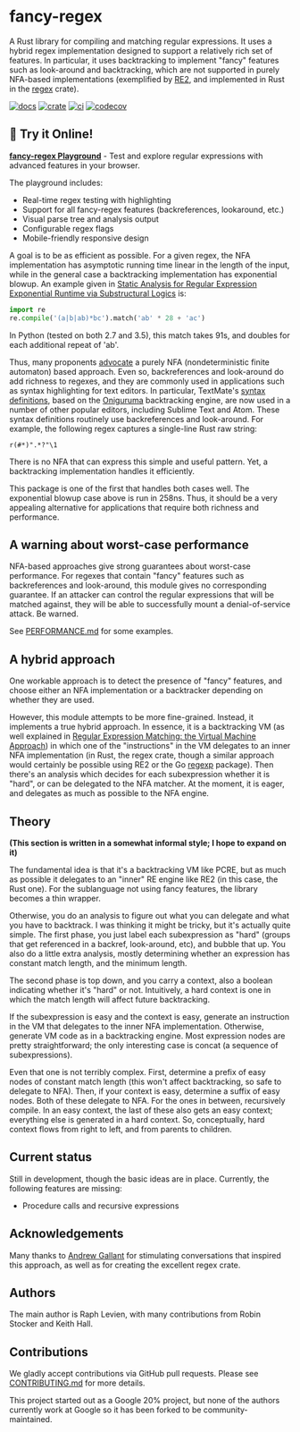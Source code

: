 # fancy-regex

A Rust library for compiling and matching regular expressions. It uses a hybrid
regex implementation designed to support a relatively rich set of features.
In particular, it uses backtracking to implement "fancy" features such as
look-around and backtracking, which are not supported in purely
NFA-based implementations (exemplified by
[RE2](https://github.com/google/re2), and implemented in Rust in the
[regex](https://crates.io/crates/regex) crate).

[![docs](https://docs.rs/fancy-regex/badge.svg)](https://docs.rs/fancy-regex)
[![crate](https://img.shields.io/crates/v/fancy-regex.svg)](https://crates.io/crates/fancy-regex)
[![ci](https://github.com/fancy-regex/fancy-regex/workflows/ci/badge.svg)](https://github.com/fancy-regex/fancy-regex/actions?query=workflow%3Aci)
[![codecov](https://codecov.io/gh/fancy-regex/fancy-regex/branch/main/graph/badge.svg)](https://codecov.io/gh/fancy-regex/fancy-regex)

## 🎯 Try it Online!

**[fancy-regex Playground](https://fancy-regex.github.io/fancy-regex/)** - Test and explore regular expressions with advanced features in your browser.

The playground includes:
- Real-time regex testing with highlighting
- Support for all fancy-regex features (backreferences, lookaround, etc.)
- Visual parse tree and analysis output
- Configurable regex flags
- Mobile-friendly responsive design

A goal is to be as efficient as possible. For a given regex, the NFA
implementation has asymptotic running time linear in the length of the
input, while in the general case a backtracking implementation has
exponential blowup. An example given in [Static Analysis for Regular
Expression Exponential Runtime via Substructural
Logics](https://arxiv.org/pdf/1405.7058.pdf) is:

```python
import re
re.compile('(a|b|ab)*bc').match('ab' * 28 + 'ac')
```

In Python (tested on both 2.7 and 3.5), this match takes 91s, and
doubles for each additional repeat of 'ab'.

Thus, many proponents
[advocate](https://swtch.com/~rsc/regexp/regexp1.html) a purely NFA
(nondeterministic finite automaton) based approach. Even so,
backreferences and look-around do add richness to regexes, and they
are commonly used in applications such as syntax highlighting for text
editors. In particular, TextMate's [syntax
definitions](https://manual.macromates.com/en/language_grammars),
based on the [Oniguruma](https://github.com/kkos/oniguruma)
backtracking engine, are now used in a number of other popular
editors, including Sublime Text and Atom. These syntax definitions
routinely use backreferences and look-around. For example, the
following regex captures a single-line Rust raw string:

```
r(#*)".*?"\1
```

There is no NFA that can express this simple and useful pattern. Yet,
a backtracking implementation handles it efficiently.

This package is one of the first that handles both cases well. The
exponential blowup case above is run in 258ns. Thus, it should be a
very appealing alternative for applications that require both richness
and performance.

## A warning about worst-case performance

NFA-based approaches give strong guarantees about worst-case
performance. For regexes that contain "fancy" features such as
backreferences and look-around, this module gives no corresponding
guarantee. If an attacker can control the regular expressions that
will be matched against, they will be able to successfully mount a
denial-of-service attack. Be warned.

See [PERFORMANCE.md](PERFORMANCE.md) for some examples.

## A hybrid approach

One workable approach is to detect the presence of "fancy" features,
and choose either an NFA implementation or a backtracker depending on
whether they are used.

However, this module attempts to be more fine-grained. Instead, it
implements a true hybrid approach. In essence, it is a backtracking VM
(as well explained in [Regular Expression Matching: the Virtual
Machine Approach](https://swtch.com/~rsc/regexp/regexp2.html)) in
which one of the "instructions" in the VM delegates to an inner NFA
implementation (in Rust, the regex crate, though a similar approach
would certainly be possible using RE2 or the Go
[regexp](https://golang.org/pkg/regexp/) package). Then there's an
analysis which decides for each subexpression whether it is "hard", or
can be delegated to the NFA matcher. At the moment, it is eager, and
delegates as much as possible to the NFA engine.

## Theory

**(This section is written in a somewhat informal style; I hope to
expand on it)**

The fundamental idea is that it's a backtracking VM like PCRE, but as
much as possible it delegates to an "inner" RE engine like RE2 (in
this case, the Rust one). For the sublanguage not using fancy
features, the library becomes a thin wrapper.

Otherwise, you do an analysis to figure out what you can delegate and
what you have to backtrack. I was thinking it might be tricky, but
it's actually quite simple. The first phase, you just label each
subexpression as "hard" (groups that get referenced in a backref,
look-around, etc), and bubble that up. You also do a little extra
analysis, mostly determining whether an expression has constant match
length, and the minimum length.

The second phase is top down, and you carry a context, also a boolean
indicating whether it's "hard" or not. Intuitively, a hard context is
one in which the match length will affect future backtracking.

If the subexpression is easy and the context is easy, generate an
instruction in the VM that delegates to the inner NFA implementation.
Otherwise, generate VM code as in a backtracking engine. Most
expression nodes are pretty straightforward; the only interesting case
is concat (a sequence of subexpressions).

Even that one is not terribly complex. First, determine a prefix of
easy nodes of constant match length (this won't affect backtracking,
so safe to delegate to NFA). Then, if your context is easy, determine
a suffix of easy nodes. Both of these delegate to NFA. For the ones in
between, recursively compile. In an easy context, the last of these
also gets an easy context; everything else is generated in a hard
context. So, conceptually, hard context flows from right to left, and
from parents to children.

## Current status

Still in development, though the basic ideas are in place. Currently,
the following features are missing:

* Procedure calls and recursive expressions

## Acknowledgements

Many thanks to [Andrew Gallant](http://blog.burntsushi.net/about/) for
stimulating conversations that inspired this approach, as well as for
creating the excellent regex crate.

## Authors

The main author is Raph Levien, with many contributions from Robin Stocker
and Keith Hall.

## Contributions

We gladly accept contributions via GitHub pull requests. Please see
[CONTRIBUTING.md](CONTRIBUTING.md) for more details.

This project started out as a Google 20% project, but none of the authors currently
work at Google so it has been forked to be community-maintained.

